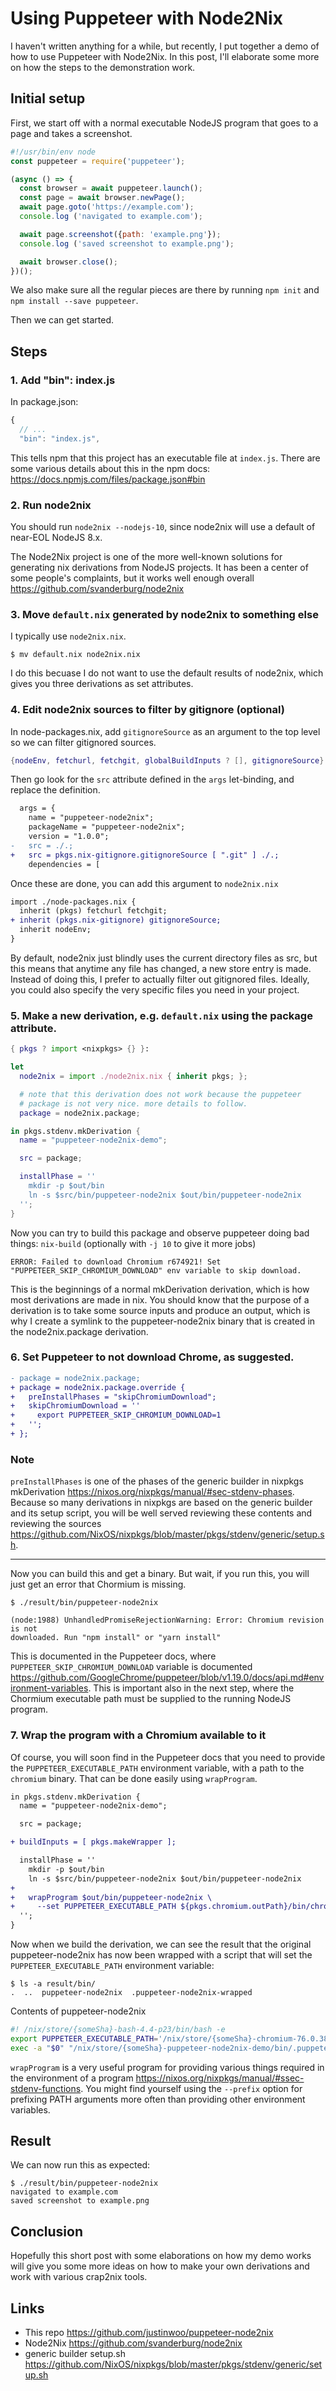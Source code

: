 # Using Puppeteer with Node2Nix

I haven't written anything for a while, but recently, I put together a demo of how to use Puppeteer with Node2Nix. In this post, I'll elaborate some more on how the steps to the demonstration work.

## Initial setup

First, we start off with a normal executable NodeJS program that goes to a page and takes a screenshot.

```js
#!/usr/bin/env node
const puppeteer = require('puppeteer');

(async () => {
  const browser = await puppeteer.launch();
  const page = await browser.newPage();
  await page.goto('https://example.com');
  console.log ('navigated to example.com');

  await page.screenshot({path: 'example.png'});
  console.log ('saved screenshot to example.png');

  await browser.close();
})();
```

We also make sure all the regular pieces are there by running `npm init` and `npm install --save puppeteer`.

Then we can get started.

## Steps

### 1. Add "bin": index.js

In package.json:

```js
{
  // ...
  "bin": "index.js",
```

This tells npm that this project has an executable file at `index.js`. There are some various details about this in the npm docs: <https://docs.npmjs.com/files/package.json#bin>

### 2. Run node2nix

You should run `node2nix --nodejs-10`, since node2nix will use a default of near-EOL NodeJS 8.x.

The Node2Nix project is one of the more well-known solutions for generating nix derivations from NodeJS projects. It has been a center of some people's complaints, but it works well enough overall <https://github.com/svanderburg/node2nix>

### 3. Move `default.nix` generated by node2nix to something else

I typically use `node2nix.nix`.

```
$ mv default.nix node2nix.nix
```

I do this becuase I do not want to use the default results of node2nix, which gives you three derivations as set attributes.

### 4. Edit node2nix sources to filter by gitignore (optional)

In node-packages.nix, add `gitignoreSource` as an argument to the top level so we can filter gitignored sources.

```nix
{nodeEnv, fetchurl, fetchgit, globalBuildInputs ? [], gitignoreSource}:
```

Then go look for the `src` attribute defined in the `args` let-binding, and replace the definition.

```diff
  args = {
    name = "puppeteer-node2nix";
    packageName = "puppeteer-node2nix";
    version = "1.0.0";
-   src = ./.;
+   src = pkgs.nix-gitignore.gitignoreSource [ ".git" ] ./.;
    dependencies = [
```

Once these are done, you can add this argument to `node2nix.nix`

```diff
import ./node-packages.nix {
  inherit (pkgs) fetchurl fetchgit;
+ inherit (pkgs.nix-gitignore) gitignoreSource;
  inherit nodeEnv;
}
```

By default, node2nix just blindly uses the current directory files as src, but this means that anytime any file has changed, a new store entry is made. Instead of doing this, I prefer to actually filter out gitignored files. Ideally, you could also specify the very specific files you need in your project.

### 5. Make a new derivation, e.g. `default.nix` using the  package attribute.

```nix
{ pkgs ? import <nixpkgs> {} }:

let
  node2nix = import ./node2nix.nix { inherit pkgs; };

  # note that this derivation does not work because the puppeteer
  # package is not very nice. more details to follow.
  package = node2nix.package;

in pkgs.stdenv.mkDerivation {
  name = "puppeteer-node2nix-demo";

  src = package;

  installPhase = ''
    mkdir -p $out/bin
    ln -s $src/bin/puppeteer-node2nix $out/bin/puppeteer-node2nix
  '';
}
```

Now you can try to build this package and observe puppeteer doing bad things: `nix-build` (optionally with `-j 10` to give it more jobs)

```
ERROR: Failed to download Chromium r674921! Set
"PUPPETEER_SKIP_CHROMIUM_DOWNLOAD" env variable to skip download.
```

This is the beginnings of a normal mkDerivation derivation, which is how most derivations are made in nix. You should know that the purpose of a derivation is to take some source inputs and produce an output, which is why I create a symlink to the puppeteer-node2nix binary that is created in the node2nix.package derivation.

### 6. Set Puppeteer to not download Chrome, as suggested.

```diff
- package = node2nix.package;
+ package = node2nix.package.override {
+   preInstallPhases = "skipChromiumDownload";
+   skipChromiumDownload = ''
+     export PUPPETEER_SKIP_CHROMIUM_DOWNLOAD=1
+   '';
+ };
```

### Note

`preInstallPhases` is one of the phases of the generic builder in nixpkgs mkDerivation <https://nixos.org/nixpkgs/manual/#sec-stdenv-phases>. Because so many derivations in nixpkgs are based on the generic builder and its setup script, you will be well served reviewing these contents and reviewing the sources <https://github.com/NixOS/nixpkgs/blob/master/pkgs/stdenv/generic/setup.sh>.

-----

Now you can build this and get a binary. But wait, if you run this, you will just get an error that Chormium is missing.

```
$ ./result/bin/puppeteer-node2nix

(node:1988) UnhandledPromiseRejectionWarning: Error: Chromium revision is not
downloaded. Run "npm install" or "yarn install"
```

This is documented in the Puppeteer docs, where `PUPPETEER_SKIP_CHROMIUM_DOWNLOAD` variable is documented <https://github.com/GoogleChrome/puppeteer/blob/v1.19.0/docs/api.md#environment-variables>. This is important also in the next step, where the Chormium executable path must be supplied to the running NodeJS program.

### 7. Wrap the program with a Chromium available to it

Of course, you will soon find in the Puppeteer docs that you need to provide the `PUPPETEER_EXECUTABLE_PATH` environment variable, with a path to the `chromium` binary. That can be done easily using `wrapProgram`.

```diff
in pkgs.stdenv.mkDerivation {
  name = "puppeteer-node2nix-demo";

  src = package;

+ buildInputs = [ pkgs.makeWrapper ];

  installPhase = ''
    mkdir -p $out/bin
    ln -s $src/bin/puppeteer-node2nix $out/bin/puppeteer-node2nix
+
+   wrapProgram $out/bin/puppeteer-node2nix \
+     --set PUPPETEER_EXECUTABLE_PATH ${pkgs.chromium.outPath}/bin/chromium
  '';
}
```

Now when we build the derivation, we can see the result that the original puppeteer-node2nix has now been wrapped with a script that will set the `PUPPETEER_EXECUTABLE_PATH` environment variable:

```
$ ls -a result/bin/
.  ..  puppeteer-node2nix  .puppeteer-node2nix-wrapped
```

Contents of puppeteer-node2nix

```sh
#! /nix/store/{someSha}-bash-4.4-p23/bin/bash -e
export PUPPETEER_EXECUTABLE_PATH='/nix/store/{someSha}-chromium-76.0.3809.87/bin/chromium'
exec -a "$0" "/nix/store/{someSha}-puppeteer-node2nix-demo/bin/.puppeteer-node2nix-wrapped"  "${extraFlagsArray[@]}" "$@"
```

`wrapProgram` is a very useful program for providing various things required in the environment of a program <https://nixos.org/nixpkgs/manual/#ssec-stdenv-functions>. You might find yourself using the `--prefix` option for prefixing PATH arguments more often than providing other environment variables.

## Result

We can now run this as expected:

```
$ ./result/bin/puppeteer-node2nix
navigated to example.com
saved screenshot to example.png
```

## Conclusion

Hopefully this short post with some elaborations on how my demo works will give you some more ideas on how to make your own derivations and work with various crap2nix tools.

## Links

* This repo <https://github.com/justinwoo/puppeteer-node2nix>
* Node2Nix <https://github.com/svanderburg/node2nix>
* generic builder setup.sh <https://github.com/NixOS/nixpkgs/blob/master/pkgs/stdenv/generic/setup.sh>
